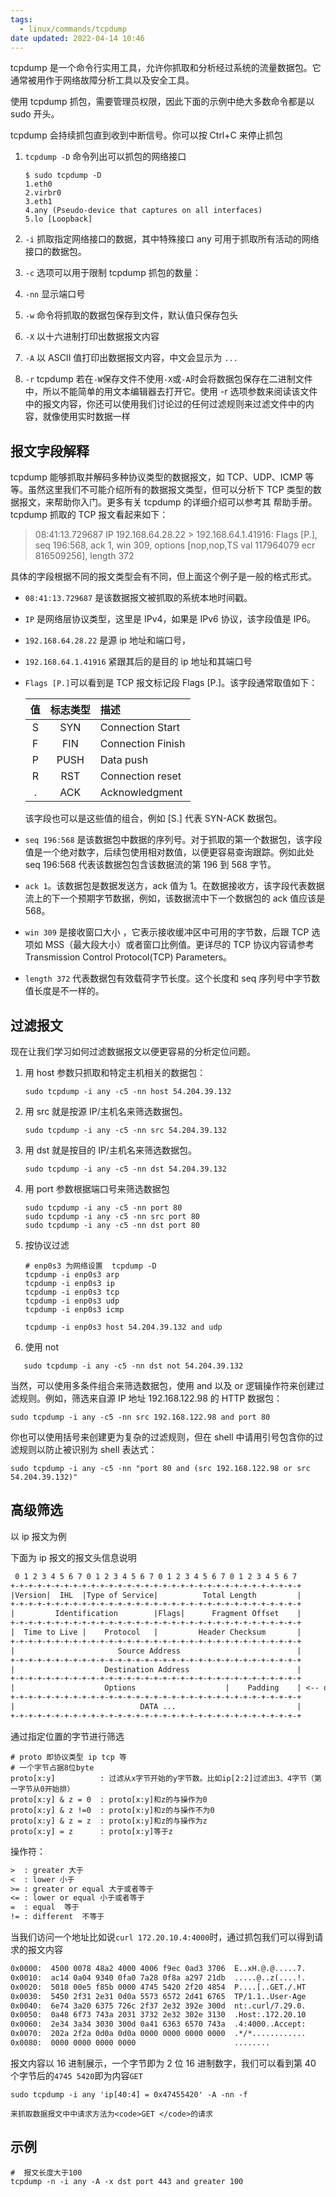 ```yaml
---
tags:
  - linux/commands/tcpdump
date updated: 2022-04-14 10:46
---
```


tcpdump 是一个命令行实用工具，允许你抓取和分析经过系统的流量数据包。它通常被用作于网络故障分析工具以及安全工具。

使用 tcpdump 抓包，需要管理员权限，因此下面的示例中绝大多数命令都是以 sudo 开头。

tcpdump 会持续抓包直到收到中断信号。你可以按 Ctrl+C 来停止抓包

1. `tcpdump -D` 命令列出可以抓包的网络接口

   ```shell
   $ sudo tcpdump -D
   1.eth0
   2.virbr0
   3.eth1
   4.any (Pseudo-device that captures on all interfaces)
   5.lo [Loopback]
   ```

2. `-i` 抓取指定网络接口的数据，其中特殊接口 any 可用于抓取所有活动的网络接口的数据包。

3. `-c` 选项可以用于限制 tcpdump 抓包的数量：

4. `-nn` 显示端口号

5. `-w` 命令将抓取的数据包保存到文件，默认值只保存包头

6. `-X` 以十六进制打印出数据报文内容

7. `-A` 以 ASCII 值打印出数据报文内容，中文会显示为 `...`

8. `-r` tcpdump 若在`-W`保存文件不使用`-X`或`-A`时会将数据包保存在二进制文件中，所以不能简单的用文本编辑器去打开它。使用 -r 选项参数来阅读该文件中的报文内容，你还可以使用我们讨论过的任何过滤规则来过滤文件中的内容，就像使用实时数据一样

## 报文字段解释

tcpdump 能够抓取并解码多种协议类型的数据报文，如 TCP、UDP、ICMP 等等。虽然这里我们不可能介绍所有的数据报文类型，但可以分析下 TCP 类型的数据报文，来帮助你入门。更多有关 tcpdump 的详细介绍可以参考其 帮助手册。tcpdump 抓取的 TCP 报文看起来如下：

> 08:41:13.729687 IP 192.168.64.28.22 > 192.168.64.1.41916: Flags [P.], seq 196:568, ack 1, win 309, options [nop,nop,TS val 117964079 ecr 816509256], length 372

具体的字段根据不同的报文类型会有不同，但上面这个例子是一般的格式形式。

- `08:41:13.729687` 是该数据报文被抓取的系统本地时间戳。

- `IP` 是网络层协议类型，这里是 IPv4，如果是 IPv6 协议，该字段值是 IP6。

- `192.168.64.28.22` 是源 ip 地址和端口号，

- `192.168.64.1.41916` 紧跟其后的是目的 ip 地址和其端口号

- `Flags [P.]`可以看到是 TCP 报文标记段 Flags [P.]。该字段通常取值如下：

  |  值  | 标志类型 | 描述                |
  | :-: | :--: | :---------------- |
  |  S  |  SYN | Connection Start  |
  |  F  |  FIN | Connection Finish |
  |  P  | PUSH | Data push         |
  |  R  |  RST | Connection reset  |
  |  .  |  ACK | Acknowledgment    |

  该字段也可以是这些值的组合，例如 [S.] 代表 SYN-ACK 数据包。

- `seq 196:568` 是该数据包中数据的序列号。对于抓取的第一个数据包，该字段值是一个绝对数字，后续包使用相对数值，以便更容易查询跟踪。例如此处 seq 196:568 代表该数据包包含该数据流的第 196 到 568 字节。

- `ack 1`。该数据包是数据发送方，ack 值为 1。在数据接收方，该字段代表数据流上的下一个预期字节数据，例如，该数据流中下一个数据包的 ack 值应该是 568。

- `win 309` 是接收窗口大小 ，它表示接收缓冲区中可用的字节数，后跟 TCP 选项如 MSS（最大段大小）或者窗口比例值。更详尽的 TCP 协议内容请参考 Transmission Control Protocol(TCP) Parameters。

- `length 372` 代表数据包有效载荷字节长度。这个长度和 seq 序列号中字节数值长度是不一样的。

## 过滤报文

现在让我们学习如何过滤数据报文以便更容易的分析定位问题。

1. 用 host 参数只抓取和特定主机相关的数据包：

   ```shell
   sudo tcpdump -i any -c5 -nn host 54.204.39.132
   ```

2. 用 src 就是按源 IP/主机名来筛选数据包。

   ```shell
   sudo tcpdump -i any -c5 -nn src 54.204.39.132
   ```

3. 用 dst 就是按目的 IP/主机名来筛选数据包。

   ```shell
   sudo tcpdump -i any -c5 -nn dst 54.204.39.132
   ```

4. 用 port 参数根据端口号来筛选数据包

   ```shell
   sudo tcpdump -i any -c5 -nn port 80
   sudo tcpdump -i any -c5 -nn src port 80
   sudo tcpdump -i any -c5 -nn dst port 80

   ```

5. 按协议过滤

   ```shell
   # enp0s3 为网络设置  tcpdump -D
   tcpdump -i enp0s3 arp
   tcpdump -i enp0s3 ip
   tcpdump -i enp0s3 tcp
   tcpdump -i enp0s3 udp
   tcpdump -i enp0s3 icmp
   
   tcpdump -i enp0s3 host 54.204.39.132 and udp
   ```


6. 使用 not

```shell
   sudo tcpdump -i any -c5 -nn dst not 54.204.39.132
```
当然，可以使用多条件组合来筛选数据包，使用 and 以及 or 逻辑操作符来创建过滤规则。例如，筛选来自源 IP 地址 192.168.122.98 的 HTTP 数据包：

```shell
sudo tcpdump -i any -c5 -nn src 192.168.122.98 and port 80
```

你也可以使用括号来创建更为复杂的过滤规则，但在 shell 中请用引号包含你的过滤规则以防止被识别为 shell 表达式：

```shell
sudo tcpdump -i any -c5 -nn "port 80 and (src 192.168.122.98 or src 54.204.39.132)"

```

## 高级筛选

以 ip 报文为例

下面为 ip 报文的报文头信息说明

```txt
 0 1 2 3 4 5 6 7 0 1 2 3 4 5 6 7 0 1 2 3 4 5 6 7 0 1 2 3 4 5 6 7
+-+-+-+-+-+-+-+-+-+-+-+-+-+-+-+-+-+-+-+-+-+-+-+-+-+-+-+-+-+-+-+-+
|Version|  IHL  |Type of Service|          Total Length         |
+-+-+-+-+-+-+-+-+-+-+-+-+-+-+-+-+-+-+-+-+-+-+-+-+-+-+-+-+-+-+-+-+
|         Identification        |Flags|      Fragment Offset    |
+-+-+-+-+-+-+-+-+-+-+-+-+-+-+-+-+-+-+-+-+-+-+-+-+-+-+-+-+-+-+-+-+
|  Time to Live |    Protocol   |         Header Checksum       |
+-+-+-+-+-+-+-+-+-+-+-+-+-+-+-+-+-+-+-+-+-+-+-+-+-+-+-+-+-+-+-+-+
|                       Source Address                          |
+-+-+-+-+-+-+-+-+-+-+-+-+-+-+-+-+-+-+-+-+-+-+-+-+-+-+-+-+-+-+-+-+
|                    Destination Address                        |
+-+-+-+-+-+-+-+-+-+-+-+-+-+-+-+-+-+-+-+-+-+-+-+-+-+-+-+-+-+-+-+-+
|                    Options                    |    Padding    | <-- optional
+-+-+-+-+-+-+-+-+-+-+-+-+-+-+-+-+-+-+-+-+-+-+-+-+-+-+-+-+-+-+-+-+
|                            DATA ...                           |
+-+-+-+-+-+-+-+-+-+-+-+-+-+-+-+-+-+-+-+-+-+-+-+-+-+-+-+-+-+-+-+-+

```

通过指定位置的字节进行筛选

```shell
# proto 即协议类型 ip tcp 等
# 一个字节占据8位byte
proto[x:y]          : 过滤从x字节开始的y字节数。比如ip[2:2]过滤出3、4字节（第一字节从0开始排）
proto[x:y] & z = 0  : proto[x:y]和z的与操作为0
proto[x:y] & z !=0  : proto[x:y]和z的与操作不为0
proto[x:y] & z = z  : proto[x:y]和z的与操作为z
proto[x:y] = z      : proto[x:y]等于z
```

操作符：

```txt
>  : greater 大于
<  : lower 小于
>= : greater or equal 大于或者等于
<= : lower or equal 小于或者等于
=  : equal  等于
!= : different  不等于
```

当我们访问一个地址比如说`curl 172.20.10.4:4000`时，通过抓包我们可以得到请求的报文内容

```txt
0x0000:  4500 0078 48a2 4000 4006 f9ec 0ad3 3706  E..xH.@.@.....7.
0x0010:  ac14 0a04 9340 0fa0 7a28 0f8a a297 21db  .....@..z(....!.
0x0020:  5018 00e5 f85b 0000 4745 5420 2f20 4854  P....[..GET./.HT
0x0030:  5450 2f31 2e31 0d0a 5573 6572 2d41 6765  TP/1.1..User-Age
0x0040:  6e74 3a20 6375 726c 2f37 2e32 392e 300d  nt:.curl/7.29.0.
0x0050:  0a48 6f73 743a 2031 3732 2e32 302e 3130  .Host:.172.20.10
0x0060:  2e34 3a34 3030 300d 0a41 6363 6570 743a  .4:4000..Accept:
0x0070:  202a 2f2a 0d0a 0d0a 0000 0000 0000 0000  .*/*............
0x0080:  0000 0000 0000 0000                      ........
```

报文内容以 16 进制展示，一个字节即为 2 位 16 进制数字，我们可以看到第 40 个字节后的`4745 5420`即为内容<code>GET </code>

```shell
sudo tcpdump -i any 'ip[40:4] = 0x47455420' -A -nn -f
```

	来抓取数据报文中中请求方法为<code>GET </code>的请求

## 示例

```shell
#  报文长度大于100
tcpdump -n -i any -A -x dst port 443 and greater 100
```
